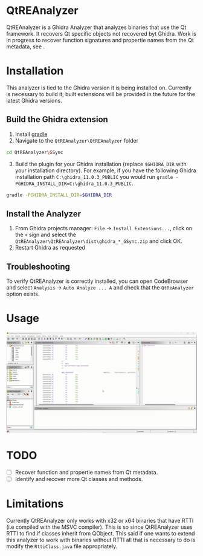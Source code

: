 # QtREAnalyzer
QtREAnalyzer is a Ghidra Analyzer that analyzes binaries that use the Qt framework. It recovers Qt specific objects not recovered byt Ghidra. Work is in progress to recover function signatures and propertie names from the Qt metadata, see .

# Installation

This analyzer is tied to the Ghidra version it is being installed on. Currently is necessary to build it;
built extensions will be provided in the future for the latest Ghidra versions. 

## Build the Ghidra extension

1. Install [gradle](https://docs.gradle.org/current/userguide/installation.html#ex-installing-manually)
2. Navigate to the `QtREAnalyzer\QtREAnalyzer` folder

```bash
cd QtREAnalyzer\GSync
```
 
3. Build the plugin for your Ghidra installation (replace `$GHIDRA_DIR` with your installation directory).
For example, if you have the following Ghidra installation path `C:\ghidra_11.0.3_PUBLIC` you would run 
``gradle -PGHIDRA_INSTALL_DIR=C:\ghidra_11.0.3_PUBLIC``. 

```bash
gradle -PGHIDRA_INSTALL_DIR=$GHIDRA_DIR
```

## Install the Analyzer

1. From Ghidra projects manager: ``File`` -> ``Install Extensions...``, click on the
   `+` sign and select the `QtREAnalyzer\QtREAnalyzer\dist\ghidra_*_GSync.zip` and click OK.
2. Restart Ghidra as requested

## Troubleshooting
To verify QtREAnalyzer is correctly installed, you can open CodeBrowser and select
``Analysis`` -> ``Auto Analyze ... A`` and check that the `QtReAnalyzer` option
exists.

# Usage
![QtREAnalyzer Usage](/docs/QtREAnalyzer_usage.gif)

# TODO
- [ ] Recover function and propertie names from Qt metadata.
- [ ] Identify and recover more Qt classes and methods.

# Limitations

Currently QtREAnalyzer only works with x32 or x64 binaries that have RTTI (i.e compiled with the MSVC compiler). This is so since QtREAnalyzer uses RTTI to find if classes inherit from QObject. This said if one wants to extend this analyzer to work with binaries without RTTI all that is necessary to do is modify the ``RttiClass.java`` file appropriately.